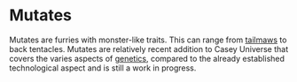 # Mutates

Mutates are furries with monster-like traits. This can range from [tailmaws](./tailmaw.md) to back tentacles. Mutates are relatively recent addition to Casey Universe that covers the varies aspects of [genetics](./README.md), compared to the already established technological aspect and is still a work in progress.